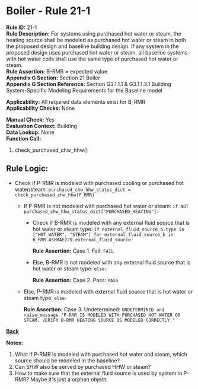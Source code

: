 
# Boiler - Rule 21-1  

**Rule ID:** 21-1  
**Rule Description:** For systems using purchased hot water or steam, the heating source shall be modeled as
purchased hot water or steam in both the proposed design and baseline building design. If any system in the proposed design uses purchased hot water or steam, all baseline systems with hot water coils shall use the same type of purchased hot water or steam.  
**Rule Assertion:** B-RMR = expected value  
**Appendix G Section:** Section 21 Boiler  
**Appendix G Section Reference:** Section G3.1.1.1 & G3.1.1.3.1 Building System-Specific Modeling Requirements for the Baseline model  

**Applicability:** All required data elements exist for B_RMR  
**Applicability Checks:** None  

**Manual Check:** Yes  
**Evaluation Context:** Building  
**Data Lookup:** None  
**Function Call:** 

1. check_purchased_chw_hhw()

## Rule Logic:  

- Check if P-RMR is modeled with purchased cooling or purchased hot water/steam: `purchased_chw_hhw_status_dict = check_purchased_chw_hhw(P_RMR)`

  - If P-RMR is not modeled with purchased hot water or steam: `if NOT purchased_chw_hhw_status_dict["PURCHASED_HEATING"]:`

    - Check if B-RMR is modeled with any external fluid source that is hot water or steam type: `if external_fluid_source_b.type in ["HOT_WATER", "STEAM"] for external_fluid_source_b in B_RMR.ASHRAE229.external_fluid_source:`

      **Rule Assertion:** Case 1. Fail: `FAIL`

    - Else, B-RMR is not modeled with any external fluid source that is hot water or steam type: `else:`

      **Rule Assertion:** Case 2. Pass: `PASS`

  - Else, P-RMR is modeled with external fluid source that is hot water or steam type: `else:`
  
    **Rule Assertion:** Case 3. Undetermined: `UNDETERMINED and raise_message "P-RMR IS MODELED WITH PURCHASED HOT WATER OR STEAM. VERIFY B-RMR HEATING SOURCE IS MODELED CORRECTLY."`

**[Back](../_toc.md)**

**Notes:**

1. What if P-RMR is modeled with purchased hot water and steam, which source should be modeled in the baseline?
2. Can SHW also be served by purchased HHW or steam?
3. How to make sure that the external fluid source is used by system in P-RMR? Maybe it's just a orphan object.
